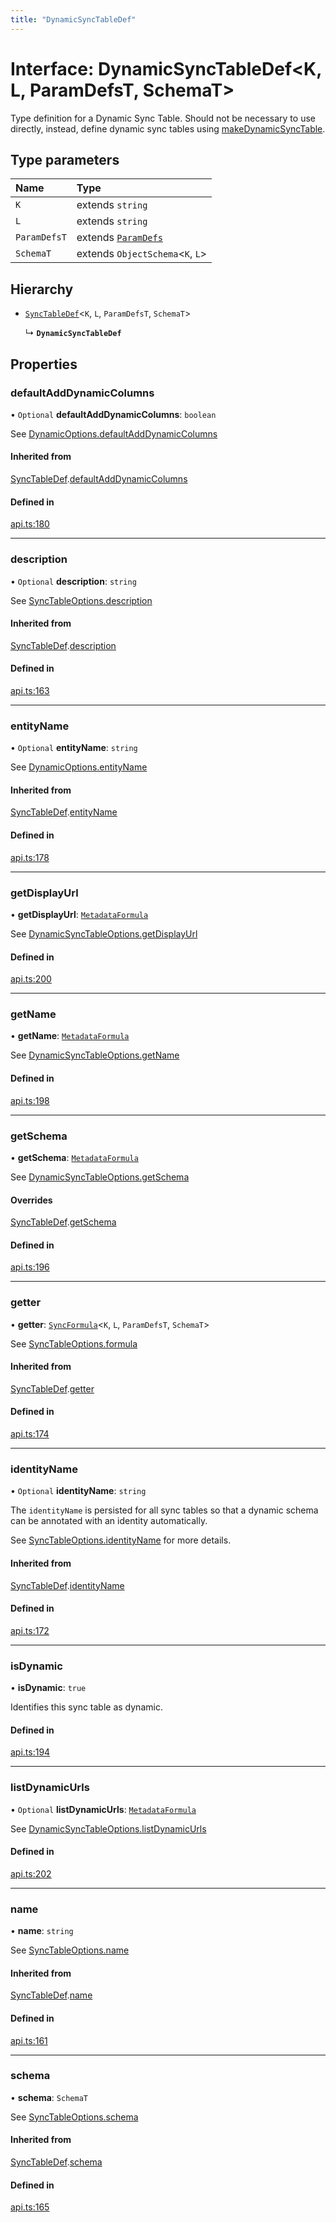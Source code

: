 ```yaml
---
title: "DynamicSyncTableDef"
---
```

# Interface: DynamicSyncTableDef<K, L, ParamDefsT, SchemaT\>

Type definition for a Dynamic Sync Table. Should not be necessary to use directly,
instead, define dynamic sync tables using [makeDynamicSyncTable](../functions/makeDynamicSyncTable.md).

## Type parameters

| Name | Type |
| :------ | :------ |
| `K` | extends `string` |
| `L` | extends `string` |
| `ParamDefsT` | extends [`ParamDefs`](../types/ParamDefs.md) |
| `SchemaT` | extends `ObjectSchema`<`K`, `L`\> |

## Hierarchy

- [`SyncTableDef`](SyncTableDef.md)<`K`, `L`, `ParamDefsT`, `SchemaT`\>

  ↳ **`DynamicSyncTableDef`**

## Properties

### defaultAddDynamicColumns

• `Optional` **defaultAddDynamicColumns**: `boolean`

See [DynamicOptions.defaultAddDynamicColumns](DynamicOptions.md#defaultadddynamiccolumns)

#### Inherited from

[SyncTableDef](SyncTableDef.md).[defaultAddDynamicColumns](SyncTableDef.md#defaultadddynamiccolumns)

#### Defined in

[api.ts:180](https://github.com/coda/packs-sdk/blob/main/api.ts#L180)

___

### description

• `Optional` **description**: `string`

See [SyncTableOptions.description](SyncTableOptions.md#description)

#### Inherited from

[SyncTableDef](SyncTableDef.md).[description](SyncTableDef.md#description)

#### Defined in

[api.ts:163](https://github.com/coda/packs-sdk/blob/main/api.ts#L163)

___

### entityName

• `Optional` **entityName**: `string`

See [DynamicOptions.entityName](DynamicOptions.md#entityname)

#### Inherited from

[SyncTableDef](SyncTableDef.md).[entityName](SyncTableDef.md#entityname)

#### Defined in

[api.ts:178](https://github.com/coda/packs-sdk/blob/main/api.ts#L178)

___

### getDisplayUrl

• **getDisplayUrl**: [`MetadataFormula`](../types/MetadataFormula.md)

See [DynamicSyncTableOptions.getDisplayUrl](DynamicSyncTableOptions.md#getdisplayurl)

#### Defined in

[api.ts:200](https://github.com/coda/packs-sdk/blob/main/api.ts#L200)

___

### getName

• **getName**: [`MetadataFormula`](../types/MetadataFormula.md)

See [DynamicSyncTableOptions.getName](DynamicSyncTableOptions.md#getname)

#### Defined in

[api.ts:198](https://github.com/coda/packs-sdk/blob/main/api.ts#L198)

___

### getSchema

• **getSchema**: [`MetadataFormula`](../types/MetadataFormula.md)

See [DynamicSyncTableOptions.getSchema](DynamicSyncTableOptions.md#getschema)

#### Overrides

[SyncTableDef](SyncTableDef.md).[getSchema](SyncTableDef.md#getschema)

#### Defined in

[api.ts:196](https://github.com/coda/packs-sdk/blob/main/api.ts#L196)

___

### getter

• **getter**: [`SyncFormula`](../types/SyncFormula.md)<`K`, `L`, `ParamDefsT`, `SchemaT`\>

See [SyncTableOptions.formula](SyncTableOptions.md#formula)

#### Inherited from

[SyncTableDef](SyncTableDef.md).[getter](SyncTableDef.md#getter)

#### Defined in

[api.ts:174](https://github.com/coda/packs-sdk/blob/main/api.ts#L174)

___

### identityName

• `Optional` **identityName**: `string`

The `identityName` is persisted for all sync tables so that a dynamic schema
can be annotated with an identity automatically.

See [SyncTableOptions.identityName](SyncTableOptions.md#identityname) for more details.

#### Inherited from

[SyncTableDef](SyncTableDef.md).[identityName](SyncTableDef.md#identityname)

#### Defined in

[api.ts:172](https://github.com/coda/packs-sdk/blob/main/api.ts#L172)

___

### isDynamic

• **isDynamic**: ``true``

Identifies this sync table as dynamic.

#### Defined in

[api.ts:194](https://github.com/coda/packs-sdk/blob/main/api.ts#L194)

___

### listDynamicUrls

• `Optional` **listDynamicUrls**: [`MetadataFormula`](../types/MetadataFormula.md)

See [DynamicSyncTableOptions.listDynamicUrls](DynamicSyncTableOptions.md#listdynamicurls)

#### Defined in

[api.ts:202](https://github.com/coda/packs-sdk/blob/main/api.ts#L202)

___

### name

• **name**: `string`

See [SyncTableOptions.name](SyncTableOptions.md#name)

#### Inherited from

[SyncTableDef](SyncTableDef.md).[name](SyncTableDef.md#name)

#### Defined in

[api.ts:161](https://github.com/coda/packs-sdk/blob/main/api.ts#L161)

___

### schema

• **schema**: `SchemaT`

See [SyncTableOptions.schema](SyncTableOptions.md#schema)

#### Inherited from

[SyncTableDef](SyncTableDef.md).[schema](SyncTableDef.md#schema)

#### Defined in

[api.ts:165](https://github.com/coda/packs-sdk/blob/main/api.ts#L165)
